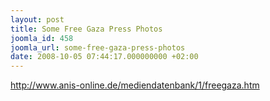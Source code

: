```yaml
---
layout: post
title: Some Free Gaza Press Photos
joomla_id: 458
joomla_url: some-free-gaza-press-photos
date: 2008-10-05 07:44:17.000000000 +02:00
---
```

<p><a href="http://www.anis-online.de/mediendatenbank/1/freegaza.htm">http://www.anis-online.de/mediendatenbank/1/freegaza.htm</a></p>
